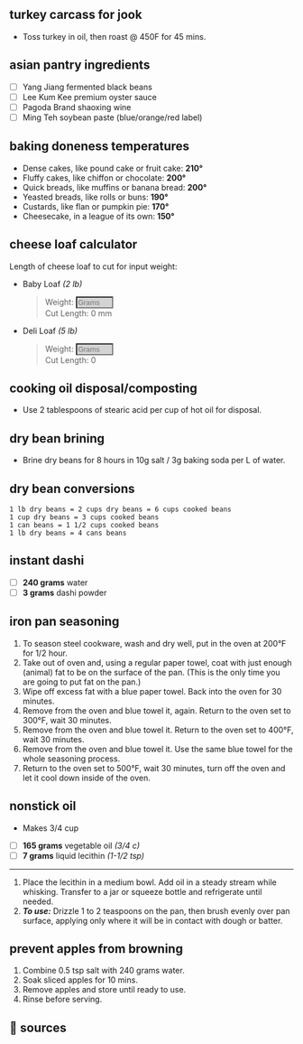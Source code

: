 ## turkey carcass for jook
* Toss turkey in oil, then roast @ 450F for 45 mins.  

## asian pantry ingredients
- [ ] Yang Jiang fermented black beans
- [ ] Lee Kum Kee premium oyster sauce
- [ ] Pagoda Brand shaoxing wine
- [ ] Ming Teh soybean paste (blue/orange/red label)

## baking doneness temperatures
* Dense cakes, like pound cake or fruit cake: **210°**
* Fluffy cakes, like chiffon or chocolate: **200°**
* Quick breads, like muffins or banana bread: **200°**
* Yeasted breads, like rolls or buns: **190°**
* Custards, like flan or pumpkin pie: **170°**
* Cheesecake, in a league of its own: **150°**

## cheese loaf calculator
Length of cheese loaf to cut for input weight:  

* Baby Loaf *(2 lb)*
  > <label>Weight: </label><input id="inputBabyLoafGrams" type="number" style="font-size: 0.8rem;width: 15%;background-color: lightgray;" placeholder="Grams" oninput="BabyLoafCalc(this.value)" onchange="BabyLoafCalc(this.value)">  
  > Cut Length: <span id="outputBabyLoafMM">0</span> mm  

* Deli Loaf *(5 lb)*
  > <label>Weight: </label><input id="inputDeliGrams" type="number" style="font-size: 0.8rem;width: 15%;background-color: lightgray;" placeholder="Grams" oninput="DeliCalc(this.value)" onchange="DeliCalc(this.value)">  
  > Cut Length: <span id="outputDeliMM">0</span>

## cooking oil disposal/composting
* Use 2 tablespoons of stearic acid per cup of hot oil for disposal.

## dry bean brining
* Brine dry beans for 8 hours in 10g salt / 3g baking soda per L of water.

## dry bean conversions
```
1 lb dry beans = 2 cups dry beans = 6 cups cooked beans
1 cup dry beans = 3 cups cooked beans
1 can beans = 1 1/2 cups cooked beans
1 lb dry beans = 4 cans beans
```

## instant dashi
- [ ] **240 grams** water
- [ ] **3 grams** dashi powder

## iron pan seasoning
1. To season steel cookware, wash and dry well, put in the oven at 200°F for 1/2 hour.
2. Take out of oven and, using a regular paper towel, coat with just enough (animal) fat to be on the surface of the pan. (This is the only time you are going to put fat on the pan.)
3. Wipe off excess fat with a blue paper towel. Back into the oven for 30 minutes.
4. Remove from the oven and blue towel it, again. Return to the oven set to 300°F, wait 30 minutes.
5. Remove from the oven and blue towel it. Return to the oven set to 400°F, wait 30 minutes.
6. Remove from the oven and blue towel it. Use the same blue towel for the whole seasoning process.
7. Return to the oven set to 500°F, wait 30 minutes, turn off the oven and let it cool down inside of the oven.

## nonstick oil
* Makes 3/4 cup
- [ ] **165	grams**	vegetable oil *(3/4 c)*
- [ ] **7	grams**	liquid lecithin *(1-1/2 tsp)*
---
1. Place the lecithin in a medium bowl. Add oil in a steady stream while whisking. Transfer to a jar or squeeze bottle and refrigerate until needed.
2. ***To use:*** Drizzle 1 to 2 teaspoons on the pan, then brush evenly over pan surface, applying only where it will be in contact with dough or batter.

## prevent apples from browning
1. Combine 0.5 tsp salt with 240 grams water.
2. Soak sliced apples for 10 mins.
3. Remove apples and store until ready to use.
4. Rinse before serving.

<script>
function BabyLoafCalc(valNum) {
  document.getElementById("outputBabyLoafMM").innerHTML=Math.ceil(valNum*0.185);
}
</script>

<script>
function DeliCalc(valNum) {
  document.getElementById("outputDeliMM").innerHTML=Math.ceil(valNum*0.119);
}
</script>

## 🔗 sources
